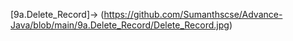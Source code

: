[9a.Delete_Record]->
(https://github.com/Sumanthscse/Advance-Java/blob/main/9a.Delete_Record/Delete_Record.jpg)
